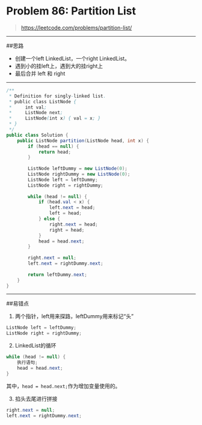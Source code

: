 # Problem 86: Partition List


> https://leetcode.com/problems/partition-list/

----------
##思路
* 创建一个left LinkedList，一个right LinkedList。
* 遇到小的挂left上，遇到大的挂right上
* 最后合并 left 和 right

---------
```java
/**
 * Definition for singly-linked list.
 * public class ListNode {
 *     int val;
 *     ListNode next;
 *     ListNode(int x) { val = x; }
 * }
 */
public class Solution {
    public ListNode partition(ListNode head, int x) {
        if (head == null) {
            return head;
        }
        
        ListNode leftDummy = new ListNode(0);
        ListNode rightDummy = new ListNode(0);
        ListNode left = leftDummy;
        ListNode right = rightDummy;
        
        while (head != null) {
            if (head.val < x) {
                left.next = head;
                left = head;
            } else {
                right.next = head;
                right = head;
            }
            head = head.next;
        }
        
        right.next = null;
        left.next = rightDummy.next;
        
        return leftDummy.next;
    }
}
```
---------
##易错点

1. 两个指针，left用来探路，leftDummy用来标记“头”
```java
ListNode left = leftDummy;
ListNode right = rightDummy;
```
2. LinkedList的循环
```java
while (head != null) {
    执行语句;
    head = head.next;
}
```
其中，```head = head.next;```作为增加变量使用的。

3. 掐头去尾进行拼接
```java
right.next = null;
left.next = rightDummy.next;
```



































